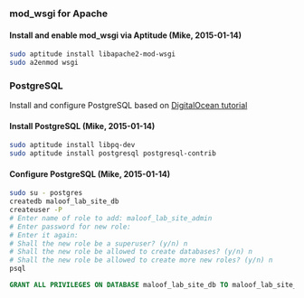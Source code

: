 ### mod_wsgi for Apache

#### Install and enable mod_wsgi via Aptitude (Mike, 2015-01-14)

```sh
sudo aptitude install libapache2-mod-wsgi
sudo a2enmod wsgi
```

### PostgreSQL

Install and configure PostgreSQL based on [DigitalOcean tutorial](https://www.digitalocean.com/community/tutorials/how-to-install-and-configure-django-with-postgres-nginx-and-gunicorn)

#### Install PostgreSQL (Mike, 2015-01-14)

```sh
sudo aptitude install libpq-dev
sudo aptitude install postgresql postgresql-contrib
```

#### Configure PostgreSQL (Mike, 2015-01-14)

```sh
sudo su - postgres
createdb maloof_lab_site_db
createuser -P
# Enter name of role to add: maloof_lab_site_admin
# Enter password for new role: 
# Enter it again: 
# Shall the new role be a superuser? (y/n) n
# Shall the new role be allowed to create databases? (y/n) n
# Shall the new role be allowed to create more new roles? (y/n) n
psql
```

```sql
GRANT ALL PRIVILEGES ON DATABASE maloof_lab_site_db TO maloof_lab_site_admin;
```
